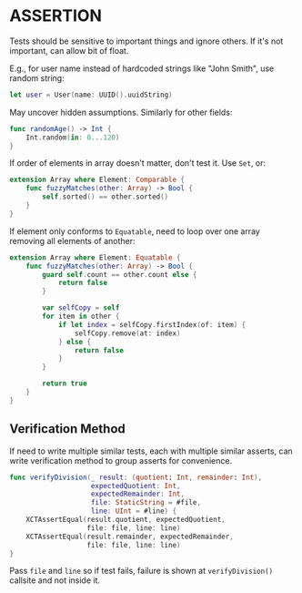 # ASSERTION

Tests should be sensitive to important things and ignore others. If it's not important, can allow bit of float.

E.g., for user name instead of hardcoded strings like "John Smith", use random string:

```swift
let user = User(name: UUID().uuidString)
```

May uncover hidden assumptions. Similarly for other fields:

```swift
func randomAge() -> Int {
    Int.random(in: 0...120)
}
```

If order of elements in array doesn't matter, don't test it. Use `Set`, or:

```swift
extension Array where Element: Comparable {
    func fuzzyMatches(other: Array) -> Bool {
        self.sorted() == other.sorted()
    }
}
```

If element only conforms to `Equatable`, need to loop over one array removing all elements of another:

```swift
extension Array where Element: Equatable {
    func fuzzyMatches(other: Array) -> Bool {
        guard self.count == other.count else {
            return false
        }

        var selfCopy = self
        for item in other {
            if let index = selfCopy.firstIndex(of: item) {
                selfCopy.remove(at: index)
            } else {
                return false
            }
        }

        return true
    }
}
```

## Verification Method

If need to write multiple similar tests, each with multiple similar asserts, can write verification method to group asserts for convenience.

```swift
func verifyDivision(_ result: (quotient: Int, remainder: Int),
                    expectedQuotient: Int,
                    expectedRemainder: Int,
                    file: StaticString = #file,
                    line: UInt = #line) {
    XCTAssertEqual(result.quotient, expectedQuotient,
                   file: file, line: line)
    XCTAssertEqual(result.remainder, expectedRemainder,
                   file: file, line: line)
}
```

Pass `file` and `line` so if test fails, failure is shown at `verifyDivision()` callsite and not inside it.
